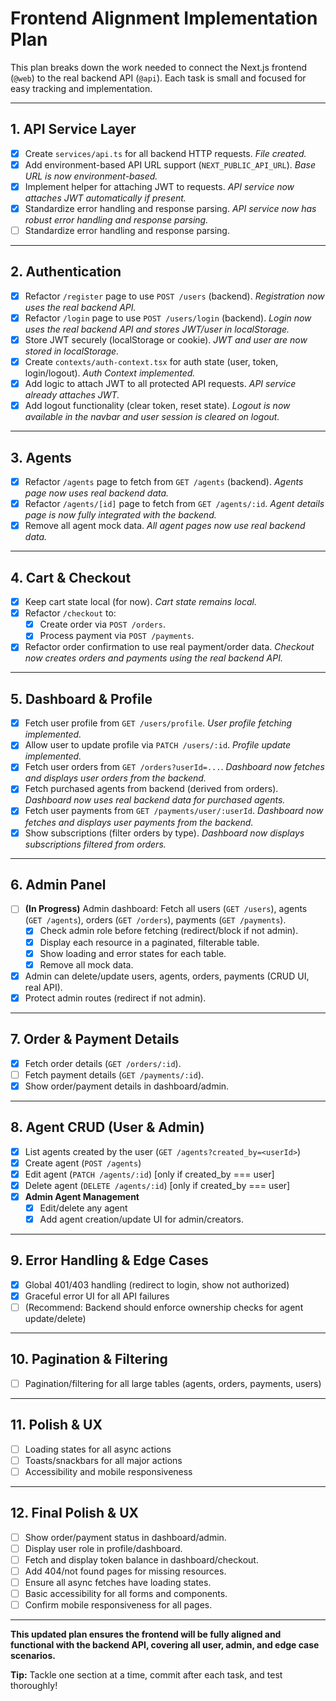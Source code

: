 # Frontend Alignment Implementation Plan

This plan breaks down the work needed to connect the Next.js frontend (`@web`) to the real backend API (`@api`). Each task is small and focused for easy tracking and implementation.

---

## 1. API Service Layer

- [x] Create `services/api.ts` for all backend HTTP requests. _File created._
- [x] Add environment-based API URL support (`NEXT_PUBLIC_API_URL`). _Base URL is now environment-based._
- [x] Implement helper for attaching JWT to requests. _API service now attaches JWT automatically if present._
- [x] Standardize error handling and response parsing. _API service now has robust error handling and response parsing._
- [ ] Standardize error handling and response parsing.

---

## 2. Authentication

- [x] Refactor `/register` page to use `POST /users` (backend). _Registration now uses the real backend API._
- [x] Refactor `/login` page to use `POST /users/login` (backend). _Login now uses the real backend API and stores JWT/user in localStorage._
- [x] Store JWT securely (localStorage or cookie). _JWT and user are now stored in localStorage._
- [x] Create `contexts/auth-context.tsx` for auth state (user, token, login/logout). _Auth Context implemented._
- [x] Add logic to attach JWT to all protected API requests. _API service already attaches JWT._
- [x] Add logout functionality (clear token, reset state). _Logout is now available in the navbar and user session is cleared on logout._

---

## 3. Agents

- [x] Refactor `/agents` page to fetch from `GET /agents` (backend). _Agents page now uses real backend data._
- [x] Refactor `/agents/[id]` page to fetch from `GET /agents/:id`. _Agent details page is now fully integrated with the backend._
- [x] Remove all agent mock data. _All agent pages now use real backend data._

---

## 4. Cart & Checkout

- [x] Keep cart state local (for now). _Cart state remains local._
- [x] Refactor `/checkout` to:
  - [x] Create order via `POST /orders`.
  - [x] Process payment via `POST /payments`.
- [x] Refactor order confirmation to use real payment/order data. _Checkout now creates orders and payments using the real backend API._

---

## 5. Dashboard & Profile

- [x] Fetch user profile from `GET /users/profile`. _User profile fetching implemented._
- [x] Allow user to update profile via `PATCH /users/:id`. _Profile update implemented._
- [x] Fetch user orders from `GET /orders?userId=...`. _Dashboard now fetches and displays user orders from the backend._
- [x] Fetch purchased agents from backend (derived from orders). _Dashboard now uses real backend data for purchased agents._
- [x] Fetch user payments from `GET /payments/user/:userId`. _Dashboard now fetches and displays user payments from the backend._
- [x] Show subscriptions (filter orders by type). _Dashboard now displays subscriptions filtered from orders._

---

## 6. Admin Panel

- [ ] **(In Progress)** Admin dashboard: Fetch all users (`GET /users`), agents (`GET /agents`), orders (`GET /orders`), payments (`GET /payments`).
  - [x] Check admin role before fetching (redirect/block if not admin).
  - [x] Display each resource in a paginated, filterable table.
  - [x] Show loading and error states for each table.
  - [x] Remove all mock data.
- [x] Admin can delete/update users, agents, orders, payments (CRUD UI, real API).
- [x] Protect admin routes (redirect if not admin).

---

## 7. Order & Payment Details

- [x] Fetch order details (`GET /orders/:id`).
- [ ] Fetch payment details (`GET /payments/:id`).
- [x] Show order/payment details in dashboard/admin.

---

## 8. Agent CRUD (User & Admin)

- [x] List agents created by the user (`GET /agents?created_by=<userId>`)
- [x] Create agent (`POST /agents`)
- [x] Edit agent (`PATCH /agents/:id`) [only if created_by === user]
- [x] Delete agent (`DELETE /agents/:id`) [only if created_by === user]
- [x] **Admin Agent Management**
  - [x] Edit/delete any agent
  - [x] Add agent creation/update UI for admin/creators.

---

## 9. Error Handling & Edge Cases

- [x] Global 401/403 handling (redirect to login, show not authorized)
- [x] Graceful error UI for all API failures
- [ ] (Recommend: Backend should enforce ownership checks for agent update/delete)

---

## 10. Pagination & Filtering

- [ ] Pagination/filtering for all large tables (agents, orders, payments, users)

---

## 11. Polish & UX

- [ ] Loading states for all async actions
- [ ] Toasts/snackbars for all major actions
- [ ] Accessibility and mobile responsiveness

---

## 12. Final Polish & UX

- [ ] Show order/payment status in dashboard/admin.
- [ ] Display user role in profile/dashboard.
- [ ] Fetch and display token balance in dashboard/checkout.
- [ ] Add 404/not found pages for missing resources.
- [ ] Ensure all async fetches have loading states.
- [ ] Basic accessibility for all forms and components.
- [ ] Confirm mobile responsiveness for all pages.

---

**This updated plan ensures the frontend will be fully aligned and functional with the backend API, covering all user, admin, and edge case scenarios.**

**Tip:** Tackle one section at a time, commit after each task, and test thoroughly!
